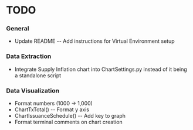 # TODO

### General
* Update README -- Add instructions for Virtual Environment setup

### Data Extraction
* Integrate Supply Inflation chart into ChartSettings.py instead of it being a standalone script

### Data Visualization
* Format numbers (1000 -> 1,000)
* ChartTxTotal() -- Format y axis
* ChartIssuanceSchedule() -- Add key to graph
* Format terminal comments on chart creation